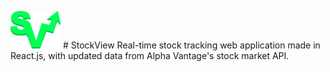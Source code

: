 <img src="./public/logo2green.png" alt="StockView" width="80" height="60" /> # StockView 
Real-time stock tracking web application made in React.js, with updated data from Alpha Vantage's stock market API.
